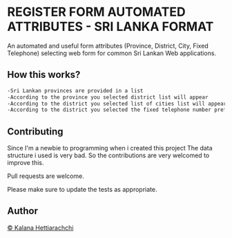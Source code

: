 # REGISTER FORM AUTOMATED ATTRIBUTES - SRI LANKA FORMAT

An automated and useful form attributes (Province, District, City, Fixed Telephone) selecting web form for common Sri Lankan Web applications.



## How this works?

```html
-Sri Lankan provinces are provided in a list
-According to the province you selected district list will appear
-According to the district you selected list of cities list will appear and also you can type your own in case your city is not listed
-According to the district you selected the fixed telephone number prefix will auto-filled.
```

## Contributing
Since I'm a newbie to programming when i created this project The data structure i used is very bad. So the contributions are very welcomed to improve this.

Pull requests are welcome.   


Please make sure to update the tests as appropriate.

## Author
[© Kalana Hettiarachchi](https://www.linkedin.com/in/kalanahe/)
  
